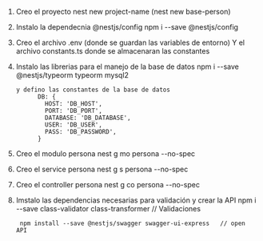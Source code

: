 
1)  Creo el proyecto
		nest new project-name (nest new base-person)
		
2) 	Instalo la dependecnia @nestjs/config
		npm i --save @nestjs/config

3)	Creo el archivo .env (donde se guardan las variables de entorno)
	Y el archivo constants.ts donde se almacenaran las constantes
	
4)	Instalo las librerias para el manejo de la base de datos
		npm i --save @nestjs/typeorm typeorm mysql2

		y defino las constantes de la base de datos
			  DB: {
				HOST: 'DB_HOST',
				PORT: 'DB_PORT',
				DATABASE: 'DB_DATABASE',
				USER: 'DB_USER',
				PASS: 'DB_PASSWORD',
			  }
		
5) Creo el modulo persona
		nest g mo persona --no-spec

6) Creo el service persona
		nest g s persona --no-spec

7) Creo el controller persona
		nest g co persona --no-spec
		
8) Imstalo las dependencias necesarias para validación y crear la  API
		npm i --save class-validator class-transformer   		// Validaciones
		
		npm install --save @nestjs/swagger swagger-ui-express	// open API
		
		
		